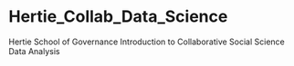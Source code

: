Hertie_Collab_Data_Science
==========================

Hertie School of Governance Introduction to Collaborative Social Science Data Analysis
